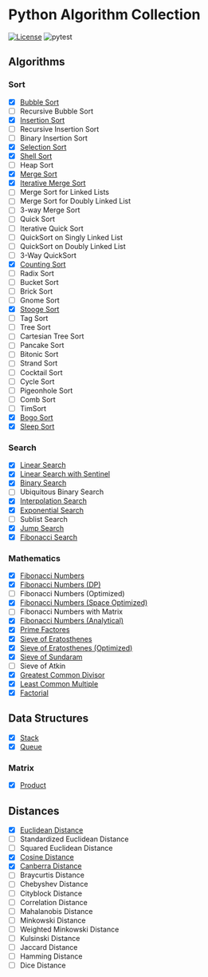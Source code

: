 # Python Algorithm Collection

[![License](https://img.shields.io/badge/License-Apache%202.0-blue.svg)](https://opensource.org/licenses/Apache-2.0)
![pytest](https://github.com/nocotan/algorithm_collection_py/workflows/pytest/badge.svg)

## Algorithms

### Sort
* [x] [Bubble Sort](./algorithm_collection/sort/bubble_sort.py)
* [ ] Recursive Bubble Sort
* [x] [Insertion Sort](./algorithm_collection/sort/insertion_sort.py)
* [ ] Recursive Insertion Sort
* [ ] Binary Insertion Sort
* [x] [Selection Sort](./algorithm_collection/sort/selection_sort.py)
* [x] [Shell Sort](./algorithm_collection/sort/shell_sort.py)
* [ ] Heap Sort
* [x] [Merge Sort](./algorithm_collection/sort/merge_sort.py)
* [x] [Iterative Merge Sort](./algorithm_collection/sort/iterative_merge_sort.py)
* [ ] Merge Sort for Linked Lists
* [ ] Merge Sort for Doubly Linked List
* [ ] 3-way Merge Sort
* [ ] Quick Sort
* [ ] Iterative Quick Sort
* [ ] QuickSort on Singly Linked List
* [ ] QuickSort on Doubly Linked List
* [ ] 3-Way QuickSort
* [x] [Counting Sort](./algorithm_collection/sort/counting_sort.py)
* [ ] Radix Sort
* [ ] Bucket Sort
* [ ] Brick Sort
* [ ] Gnome Sort
* [x] [Stooge Sort](./algorithm_collection/sort/stooge_sort.py)
* [ ] Tag Sort
* [ ] Tree Sort
* [ ] Cartesian Tree Sort
* [ ] Pancake Sort
* [ ] Bitonic Sort
* [ ] Strand Sort
* [ ] Cocktail Sort
* [ ] Cycle Sort
* [ ] Pigeonhole Sort
* [ ] Comb Sort
* [ ] TimSort
* [x] [Bogo Sort](./algorithm_collection/sort/bogo_sort.py)
* [x] [Sleep Sort](./algorithm_collection/sort/sleep_sort.py)

### Search
* [x] [Linear Search](./algorithm_collection/search/linear_search.py)
* [x] [Linear Search with Sentinel](./algorithm_collection/search/linear_search_with_sentinel.py)
* [x] [Binary Search](./algorithm_collection/search/binary_search.py)
* [ ] Ubiquitous Binary Search
* [x] [Interpolation Search](./algorithm_collection/search/interpolation_search.py)
* [x] [Exponential Search](./algorithm_collection/search/exponential_search.py)
* [ ] Sublist Search
* [x] [Jump Search](./algorithm_collection/search/jump_search.py)
* [x] [Fibonacci Search](./algorithm_collection/search/fibonacci_search.py)

### Mathematics
* [x] [Fibonacci Numbers](./algorithm_collection/mathematics/fibonacci_numbers.py)
* [x] [Fibonacci Numbers (DP)](./algorithm_collection/mathematics/fibonacci_numbers_dp.py)
* [ ] Fibonacci Numbers (Optimized)
* [x] [Fibonacci Numbers (Space Optimized)](./algorithm_collection/mathematics/fibonacci_numbers_space_optimized.py)
* [ ] Fibonacci Numbers with Matrix
* [x] [Fibonacci Numbers (Analytical)](./algorithm_collection/mathematics/fibonacci_numbers_analytical.py)
* [x] [Prime Factores](./algorithm_collection/mathematics/prime_factors.py)
* [x] [Sieve of Eratosthenes](./algorithm_collection/mathematics/sieve_of_eratosthenes.py)
* [x] [Sieve of Eratosthenes (Optimized)](./algorithm_collection/mathematics/sieve_of_eratosthenes_optimized.py)
* [x] [Sieve of Sundaram](./algorithm_collection/mathematics/sieve_of_sundaram.py)
* [ ] Sieve of Atkin
* [x] [Greatest Common Divisor](./algorithm_collection/mathematics/gcd.py)
* [x] [Least Common Multiple](./algorithm_collection/mathematics/lcm.py)
* [x] [Factorial](./algorithm_collection/mathematics/factorial.py)

## Data Structures

* [x] [Stack](./data_structure_collection/stack.py)
* [x] [Queue](./data_structure_collection/queue.py)

### Matrix
* [x] [Product](./data_structure_collection/matrix/product.py)

## Distances
* [x] [Euclidean Distance](./distance_collection/euclidean_distance.py)
* [ ] Standardized Euclidean Distance
* [ ] Squared Euclidean Distance
* [x] [Cosine Distance](./distance_collection/cosine_distance.py)
* [x] [Canberra Distance](./distance_collection/canberra_distance.py)
* [ ] Braycurtis Distance
* [ ] Chebyshev Distance 
* [ ] Cityblock Distance 
* [ ] Correlation Distance 
* [ ] Mahalanobis Distance
* [ ] Minkowski Distance
* [ ] Weighted Minkowski Distance
* [ ] Kulsinski Distance
* [ ] Jaccard Distance
* [ ] Hamming Distance
* [ ] Dice Distance
